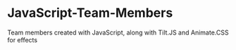 # JavaScript-Team-Members
Team members created with JavaScript, along with Tilt.JS and Animate.CSS for effects
